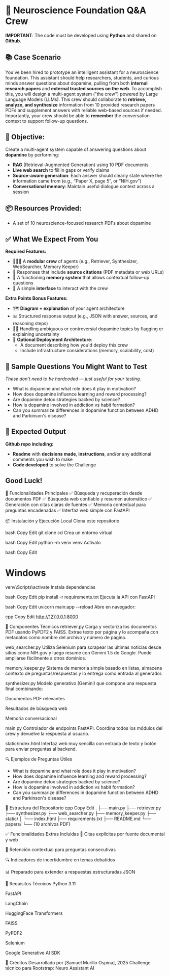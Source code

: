 # 🧪 **Neuroscience Foundation Q&A Crew**

**IMPORTANT**: The code must be developed using **Python** and shared on **Github**.

## 📚 **Case Scenario**
You’ve been hired to prototype an intelligent assistant for a neuroscience foundation. This assistant should help researchers, students, and curious minds answer questions about dopamine, pulling from both **internal research papers** and **external trusted sources on the web**.
To accomplish this, you will design a multi-agent system ("the crew") powered by Large Language Models (LLMs). This crew should collaborate to **retrieve, analyze, and synthesize** information from 10 provided research papers PDFs and supplement answers with reliable web-based sources if needed. Importantly, your crew should be able to **remember** the conversation context to support follow-up questions.

## 🧠 **Objective:**
Create a multi-agent system capable of answering questions about **dopamine** by performing:

* **RAG** (Retrieval-Augmented Generation) using 10 PDF documents
* **Live web search** to fill in gaps or verify claims
* **Source-aware generation**: Each answer should clearly state where the information came from (e.g., “Paper X, page 5”, or “NIH.gov”)
* **Conversational memory**: Maintain useful dialogue context across a session

## 📦 **Resources Provided:**
* A set of 10 neuroscience-focused research PDFs about dopamine

## ✅ **What We Expect From You**
**Required Features:**
* 🧑‍🤝‍🧑 A **modular crew** of agents (e.g., Retriever, Synthesizer, WebSearcher, Memory Keeper)
* 🧾 Responses that include **source citations** (PDF metadata or web URLs)
* 🧠 A functioning **memory system** that allows contextual follow-up questions
* 🔄 A simple **interface** to interact with the crew

**Extra Points Bonus Features:**
* 🗺️ **Diagram + explanation** of your agent architecture
* 📊 Structured response output (e.g., JSON with answer, sources, and reasoning steps)
* 🕵️‍♂️ Handling ambiguous or controversial dopamine topics by flagging or explaining uncertainty
* 🧱 **Optional Deployment Architecture**:
	* A document describing how you'd deploy this crew
	* Include infrastructure considerations (memory, scalability, cost)

## 🧪 **Sample Questions You Might Want to Test**
*These don’t need to be hardcoded — just useful for your testing.*
* What is dopamine and what role does it play in motivation?
* How does dopamine influence learning and reward processing?
* Are dopamine detox strategies backed by science?
* How is dopamine involved in addiction vs habit formation?
* Can you summarize differences in dopamine function between ADHD and Parkinson's disease?

## 📁 **Expected Output**
**Github repo including:**
* **Readme** with **decisions made**, **instructions**, and/or any additional comments you wish to make
* **Code developed** to solve the Challenge

## **Good Luck!**




🎯 Funcionalidades Principales
✅ Búsqueda y recuperación desde documentos PDF
✅ Búsqueda web confiable y resumen automático
✅ Generación con citas claras de fuentes
✅ Memoria contextual para preguntas encadenadas
✅ Interfaz web simple con FastAPI

📦 Instalación y Ejecución Local
Clona este repositorio

bash
Copy
Edit
git clone <url-del-repo>
cd <repo>
Crea un entorno virtual

bash
Copy
Edit
python -m venv venv
Actívalo

bash
Copy
Edit
# Windows
venv\Scripts\activate
Instala dependencias

bash
Copy
Edit
pip install -r requirements.txt
Ejecuta la API con FastAPI

bash
Copy
Edit
uvicorn main:app --reload
Abre en navegador:

cpp
Copy
Edit
http://127.0.0.1:8000

🧠 Componentes Técnicos
retriever.py
Carga y vectoriza los documentos PDF usando PyPDF2 y FAISS. Extrae texto por página y lo acompaña con metadatos como nombre del archivo y número de página.

web_searcher.py
Utiliza Selenium para scrapear las últimas noticias desde sitios como NIH.gov y luego resume con Gemini 1.5 de Google. Puede ampliarse fácilmente a otros dominios.

memory_keeper.py
Sistema de memoria simple basado en listas, almacena contexto de preguntas/respuestas y lo entrega como entrada al generador.

synthesizer.py
Modelo generativo (Gemini) que compone una respuesta final combinando:

Documentos PDF relevantes

Resultados de búsqueda web

Memoria conversacional

main.py
Controlador de endpoints FastAPI. Coordina todos los módulos del crew y devuelve la respuesta al usuario.

static/index.html
Interfaz web muy sencilla con entrada de texto y botón para enviar preguntas al backend.

🔍 Ejemplos de Preguntas Útiles

* What is dopamine and what role does it play in motivation?
* How does dopamine influence learning and reward processing?
* Are dopamine detox strategies backed by science?
* How is dopamine involved in addiction vs habit formation?
* Can you summarize differences in dopamine function between ADHD and Parkinson's disease?

📂 Estructura del Repositorio
cpp
Copy
Edit
.
├── main.py
├── retriever.py
├── synthesizer.py
├── web_searcher.py
├── memory_keeper.py
├── static/
│   └── index.html
├── requirements.txt
├── README.md
└── papers/
    └── (10 archivos PDF)

✅ Funcionalidades Extras Incluidas
🔗 Citas explícitas por fuente documental y web

💬 Retención contextual para preguntas consecutivas

🔍 Indicadores de incertidumbre en temas debatidos

📊 Preparado para extender a respuestas estructuradas JSON



🧪 Requisitos Técnicos
Python 3.11

FastAPI

LangChain

HuggingFace Transformers

FAISS

PyPDF2

Selenium

Google Generative AI SDK

🙌 Créditos
Desarrollado por [Samuel Murillo Ospina], 2025
Challenge técnico para Rootstrap: Neuro Assistant AI